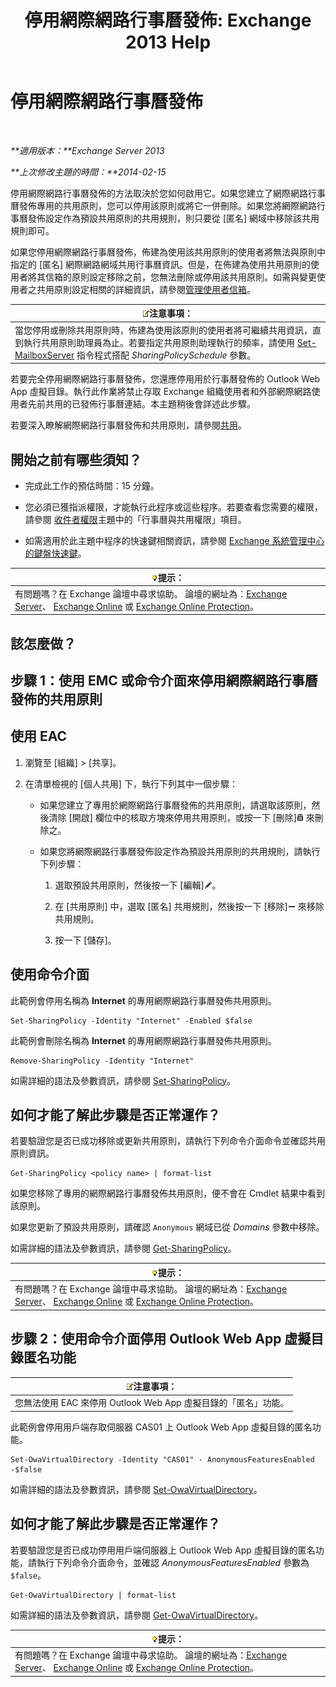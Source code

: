 ﻿---
title: '停用網際網路行事曆發佈: Exchange 2013 Help'
TOCTitle: 停用網際網路行事曆發佈
ms:assetid: f26dbf04-9dae-460f-a987-2ad3dfbc7b7e
ms:mtpsurl: https://technet.microsoft.com/zh-tw/library/JJ853047(v=EXCHG.150)
ms:contentKeyID: 50554107
ms.date: 05/21/2018
mtps_version: v=EXCHG.150
ms.translationtype: MT
---

# 停用網際網路行事曆發佈

 

_**適用版本：**Exchange Server 2013_

_**上次修改主題的時間：**2014-02-15_

停用網際網路行事曆發佈的方法取決於您如何啟用它。如果您建立了網際網路行事曆發佈專用的共用原則，您可以停用該原則或將它一併刪除。如果您將網際網路行事曆發佈設定作為預設共用原則的共用規則，則只要從 \[匿名\] 網域中移除該共用規則即可。

如果您停用網際網路行事曆發佈，佈建為使用該共用原則的使用者將無法與原則中指定的 \[匿名\] 網際網路網域共用行事曆資訊。但是，在佈建為使用共用原則的使用者將其信箱的原則設定移除之前，您無法刪除或停用該共用原則。如需與變更使用者之共用原則設定相關的詳細資訊，請參閱[管理使用者信箱](manage-user-mailboxes-exchange-2013-help.md)。

<table>
<thead>
<tr class="header">
<th><img src="images/Bb124558.note(EXCHG.150).gif" title="注意事項" alt="注意事項" />注意事項：</th>
</tr>
</thead>
<tbody>
<tr class="odd">
<td>當您停用或刪除共用原則時，佈建為使用該原則的使用者將可繼續共用資訊，直到執行共用原則助理員為止。若要指定共用原則助理執行的頻率，請使用 <a href="https://technet.microsoft.com/zh-tw/library/aa998651(v=exchg.150)">Set-MailboxServer</a> 指令程式搭配 <em>SharingPolicySchedule</em> 參數。</td>
</tr>
</tbody>
</table>


若要完全停用網際網路行事曆發佈，您還應停用用於行事曆發佈的 Outlook Web App 虛擬目錄。執行此作業將禁止存取 Exchange 組織使用者和外部網際網路使用者先前共用的已發佈行事曆連結。本主題稍後會詳述此步驟。

若要深入瞭解網際網路行事曆發佈和共用原則，請參閱[共用](sharing-exchange-2013-help.md)。

## 開始之前有哪些須知？

  - 完成此工作的預估時間：15 分鐘。

  - 您必須已獲指派權限，才能執行此程序或這些程序。若要查看您需要的權限，請參閱 [收件者權限](recipients-permissions-exchange-2013-help.md)主題中的「行事曆與共用權限」項目。

  - 如需適用於此主題中程序的快速鍵相關資訊，請參閱 [Exchange 系統管理中心的鍵盤快速鍵](keyboard-shortcuts-in-the-exchange-admin-center-exchange-online-protection-help.md)。

<table>
<thead>
<tr class="header">
<th><img src="images/Bb124558.tip(EXCHG.150).gif" title="提示" alt="提示" />提示：</th>
</tr>
</thead>
<tbody>
<tr class="odd">
<td>有問題嗎？在 Exchange 論壇中尋求協助。 論壇的網址為：<a href="https://go.microsoft.com/fwlink/p/?linkid=60612">Exchange Server</a>、 <a href="https://go.microsoft.com/fwlink/p/?linkid=267542">Exchange Online</a> 或 <a href="https://go.microsoft.com/fwlink/p/?linkid=285351">Exchange Online Protection</a>。</td>
</tr>
</tbody>
</table>


## 該怎麼做？

## 步驟 1：使用 EMC 或命令介面來停用網際網路行事曆發佈的共用原則

## 使用 EAC

1.  瀏覽至 \[組織\] \> \[共享\]。

2.  在清單檢視的 \[個人共用\] 下，執行下列其中一個步驟：
    
      - 如果您建立了專用於網際網路行事曆發佈的共用原則，請選取該原則，然後清除 \[開啟\] 欄位中的核取方塊來停用共用原則，或按一下 \[刪除\]![刪除圖示](images/JJ651670.14f639f6-61e8-4418-bbfb-0db14de9d2f5(EXCHG.150).gif "刪除圖示") 來刪除之。
    
      - 如果您將網際網路行事曆發佈設定作為預設共用原則的共用規則，請執行下列步驟：
        
        1.  選取預設共用原則，然後按一下 \[編輯\]![編輯圖示](images/JJ218640.6f53ccb2-1f13-4c02-bea0-30690e6ea71d(EXCHG.150).gif "編輯圖示")。
        
        2.  在 \[共用原則\] 中，選取 \[匿名\] 共用規則，然後按一下 \[移除\]![\[移除\] 圖示](images/JJ657492.479b6ced-8d64-4277-a725-f17fea202b28(EXCHG.150).gif "[移除] 圖示") 來移除共用規則。
        
        3.  按一下 \[儲存\]。

## 使用命令介面

此範例會停用名稱為 **Internet** 的專用網際網路行事曆發佈共用原則。

    Set-SharingPolicy -Identity "Internet" -Enabled $false

此範例會刪除名稱為 **Internet** 的專用網際網路行事曆發佈共用原則。

    Remove-SharingPolicy -Identity "Internet"

如需詳細的語法及參數資訊，請參閱 [Set-SharingPolicy](https://technet.microsoft.com/zh-tw/library/dd297931\(v=exchg.150\))。

## 如何才能了解此步驟是否正常運作？

若要驗證您是否已成功移除或更新共用原則，請執行下列命令介面命令並確認共用原則資訊。

    Get-SharingPolicy <policy name> | format-list

如果您移除了專用的網際網路行事曆發佈共用原則，便不會在 Cmdlet 結果中看到該原則。

如果您更新了預設共用原則，請確認 `Anonymous` 網域已從 *Domains* 參數中移除。

如需詳細的語法及參數資訊，請參閱 [Get-SharingPolicy](https://technet.microsoft.com/zh-tw/library/dd335081\(v=exchg.150\))。

<table>
<thead>
<tr class="header">
<th><img src="images/Bb124558.tip(EXCHG.150).gif" title="提示" alt="提示" />提示：</th>
</tr>
</thead>
<tbody>
<tr class="odd">
<td>有問題嗎？在 Exchange 論壇中尋求協助。 論壇的網址為：<a href="https://go.microsoft.com/fwlink/p/?linkid=60612">Exchange Server</a>、 <a href="https://go.microsoft.com/fwlink/p/?linkid=267542">Exchange Online</a> 或 <a href="https://go.microsoft.com/fwlink/p/?linkid=285351">Exchange Online Protection</a>。</td>
</tr>
</tbody>
</table>


## 步驟 2：使用命令介面停用 Outlook Web App 虛擬目錄匿名功能

<table>
<thead>
<tr class="header">
<th><img src="images/Bb124558.note(EXCHG.150).gif" title="注意事項" alt="注意事項" />注意事項：</th>
</tr>
</thead>
<tbody>
<tr class="odd">
<td>您無法使用 EAC 來停用 Outlook Web App 虛擬目錄的「匿名」功能。</td>
</tr>
</tbody>
</table>


此範例會停用用戶端存取伺服器 CAS01 上 Outlook Web App 虛擬目錄的匿名功能。

    Set-OwaVirtualDirectory -Identity "CAS01" - AnonymousFeaturesEnabled -$false

如需詳細的語法及參數資訊，請參閱 [Set-OwaVirtualDirectory](https://technet.microsoft.com/zh-tw/library/bb123515\(v=exchg.150\))。

## 如何才能了解此步驟是否正常運作？

若要驗證您是否已成功停用用戶端伺服器上 Outlook Web App 虛擬目錄的匿名功能，請執行下列命令介面命令，並確認 *AnonymousFeaturesEnabled* 參數為 `$false`。

    Get-OwaVirtualDirectory | format-list

如需詳細的語法及參數資訊，請參閱 [Get-OwaVirtualDirectory](https://technet.microsoft.com/zh-tw/library/aa998588\(v=exchg.150\))。

<table>
<thead>
<tr class="header">
<th><img src="images/Bb124558.tip(EXCHG.150).gif" title="提示" alt="提示" />提示：</th>
</tr>
</thead>
<tbody>
<tr class="odd">
<td>有問題嗎？在 Exchange 論壇中尋求協助。 論壇的網址為：<a href="https://go.microsoft.com/fwlink/p/?linkid=60612">Exchange Server</a>、 <a href="https://go.microsoft.com/fwlink/p/?linkid=267542">Exchange Online</a> 或 <a href="https://go.microsoft.com/fwlink/p/?linkid=285351">Exchange Online Protection</a>。</td>
</tr>
</tbody>
</table>


